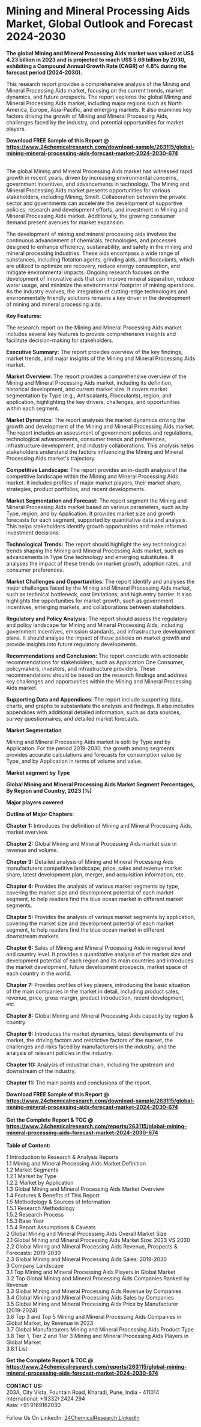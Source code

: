 <h1>Mining and Mineral Processing Aids Market, Global Outlook and Forecast 2024-2030</h1><p><strong>The global Mining and Mineral Processing Aids market was valued at US$ 4.23 billion in 2023 and is projected to reach US$ 5.69 billion by 2030, exhibiting a Compound Annual Growth Rate (CAGR) of 4.8% during the forecast period (2024-2030).</strong></p><p>
</p><p>This research report provides a comprehensive analysis of the Mining and Mineral Processing Aids market, focusing on the current trends, market dynamics, and future prospects. The report explores the global Mining and Mineral Processing Aids market, including major regions such as North America, Europe, Asia-Pacific, and emerging markets. It also examines key factors driving the growth of Mining and Mineral Processing Aids, challenges faced by the industry, and potential opportunities for market players.</p><div><b>Download FREE Sample of this Report @ 
            <a href="https://www.24chemicalresearch.com/download-sample/263115/global-mining-mineral-processing-aids-forecast-market-2024-2030-674">
            https://www.24chemicalresearch.com/download-sample/263115/global-mining-mineral-processing-aids-forecast-market-2024-2030-674</a></b></div><br><p>
The global Mining and Mineral Processing Aids market has witnessed rapid growth in recent years, driven by increasing environmental concerns, government incentives, and advancements in technology. The Mining and Mineral Processing Aids market presents opportunities for various stakeholders, including Mining, Smelt. Collaboration between the private sector and governments can accelerate the development of supportive policies, research and development efforts, and investment in Mining and Mineral Processing Aids market. Additionally, the growing consumer demand present avenues for market expansion.</p><p>
The development of mining and mineral processing aids involves the continuous advancement of chemicals, technologies, and processes designed to enhance efficiency, sustainability, and safety in the mining and mineral processing industries. These aids encompass a wide range of substances, including flotation agents, grinding aids, and flocculants, which are utilized to optimize ore recovery, reduce energy consumption, and mitigate environmental impacts. Ongoing research focuses on the development of innovative aids that can improve mineral separation, reduce water usage, and minimize the environmental footprint of mining operations. As the industry evolves, the integration of cutting-edge technologies and environmentally friendly solutions remains a key driver in the development of mining and mineral processing aids.</p><p>
<strong>Key Features:</strong></p><p>
The research report on the Mining and Mineral Processing Aids market includes several key features to provide comprehensive insights and facilitate decision-making for stakeholders.</p><p>
<strong>Executive Summary:</strong> The report provides overview of the key findings, market trends, and major insights of the Mining and Mineral Processing Aids market.</p><p>
<strong>Market Overview:</strong> The report provides a comprehensive overview of the Mining and Mineral Processing Aids market, including its definition, historical development, and current market size. It covers market segmentation by Type (e.g., Antiscalants, Flocculants), region, and application, highlighting the key drivers, challenges, and opportunities within each segment.</p><p>
<strong>Market Dynamics:</strong> The report analyses the market dynamics driving the growth and development of the Mining and Mineral Processing Aids market. The report includes an assessment of government policies and regulations, technological advancements, consumer trends and preferences, infrastructure development, and industry collaborations. This analysis helps stakeholders understand the factors influencing the Mining and Mineral Processing Aids market's trajectory.</p><p>
<strong>Competitive Landscape:</strong> The report provides an in-depth analysis of the competitive landscape within the Mining and Mineral Processing Aids market. It includes profiles of major market players, their market share, strategies, product portfolios, and recent developments.</p><p>
<strong>Market Segmentation and Forecast:</strong> The report segment the Mining and Mineral Processing Aids market based on various parameters, such as by Type, region, and by Application. It provides market size and growth forecasts for each segment, supported by quantitative data and analysis. This helps stakeholders identify growth opportunities and make informed investment decisions.</p><p>
<strong>Technological Trends:</strong> The report should highlight the key technological trends shaping the Mining and Mineral Processing Aids market, such as advancements in Type One technology and emerging substitutes. It analyses the impact of these trends on market growth, adoption rates, and consumer preferences.</p><p>
<strong>Market Challenges and Opportunities: </strong>The report identify and analyses the major challenges faced by the Mining and Mineral Processing Aids market, such as technical bottleneck, cost limitations, and high entry barrier. It also highlights the opportunities for market growth, such as government incentives, emerging markets, and collaborations between stakeholders.</p><p>
<strong>Regulatory and Policy Analysis: </strong>The report should assess the regulatory and policy landscape for Mining and Mineral Processing Aids, including government incentives, emission standards, and infrastructure development plans. It should analyse the impact of these policies on market growth and provide insights into future regulatory developments.</p><p>
<strong>Recommendations and Conclusion:</strong> The report conclude with actionable recommendations for stakeholders, such as Application One Consumer, policymakers, investors, and infrastructure providers. These recommendations should be based on the research findings and address key challenges and opportunities within the Mining and Mineral Processing Aids market.</p><p>
<strong>Supporting Data and Appendices:</strong> The report include supporting data, charts, and graphs to substantiate the analysis and findings. It also includes appendices with additional detailed information, such as data sources, survey questionnaires, and detailed market forecasts.</p><p>
<strong>Market Segmentation</strong></p><p>
Mining and Mineral Processing Aids market is split by Type and by Application. For the period 2019-2030, the growth among segments provides accurate calculations and forecasts for consumption value by Type, and by Application in terms of volume and value.</p><p>
<strong>Market segment by Type</strong></p><p>
</p><p>
</p><p><strong>Global Mining and Mineral Processing Aids Market Segment Percentages, By Region and Country, 2023 (%)</strong></p><p>
</p><p>
</p><p><strong>Major players covered</strong></p><p>
</p><p>
</p><p><strong>Outline of Major Chapters:</strong></p><p>
<strong>Chapter 1:</strong> Introduces the definition of Mining and Mineral Processing Aids, market overview.</p><p>
<strong>Chapter 2:</strong> Global Mining and Mineral Processing Aids market size in revenue and volume.</p><p>
<strong>Chapter 3:</strong> Detailed analysis of Mining and Mineral Processing Aids manufacturers competitive landscape, price, sales and revenue market share, latest development plan, merger, and acquisition information, etc.</p><p>
<strong>Chapter 4: </strong>Provides the analysis of various market segments by type, covering the market size and development potential of each market segment, to help readers find the blue ocean market in different market segments.</p><p>
<strong>Chapter 5: </strong>Provides the analysis of various market segments by application, covering the market size and development potential of each market segment, to help readers find the blue ocean market in different downstream markets.</p><p>
<strong>Chapter 6: </strong>Sales of Mining and Mineral Processing Aids in regional level and country level. It provides a quantitative analysis of the market size and development potential of each region and its main countries and introduces the market development, future development prospects, market space of each country in the world.</p><p>
<strong>Chapter 7:</strong> Provides profiles of key players, introducing the basic situation of the main companies in the market in detail, including product sales, revenue, price, gross margin, product introduction, recent development, etc.</p><p>
<strong>Chapter 8:</strong> Global Mining and Mineral Processing Aids capacity by region &amp; country.</p><p>
<strong>Chapter 9:</strong> Introduces the market dynamics, latest developments of the market, the driving factors and restrictive factors of the market, the challenges and risks faced by manufacturers in the industry, and the analysis of relevant policies in the industry.</p><p>
<strong>Chapter 10:</strong> Analysis of industrial chain, including the upstream and downstream of the industry.</p><p>
<strong>Chapter 11: </strong>The main points and conclusions of the report.</p><div><b>Download FREE Sample of this Report @ 
            <a href="https://www.24chemicalresearch.com/download-sample/263115/global-mining-mineral-processing-aids-forecast-market-2024-2030-674">
            https://www.24chemicalresearch.com/download-sample/263115/global-mining-mineral-processing-aids-forecast-market-2024-2030-674</a></b></div><br><div><b>Get the Complete Report & TOC @ 
            <a href="https://www.24chemicalresearch.com/reports/263115/global-mining-mineral-processing-aids-forecast-market-2024-2030-674">
            https://www.24chemicalresearch.com/reports/263115/global-mining-mineral-processing-aids-forecast-market-2024-2030-674</a></b></div><br>
            <b>Table of Content:</b><p>1 Introduction to Research & Analysis Reports<br />
    1.1 Mining and Mineral Processing Aids Market Definition<br />
    1.2 Market Segments<br />
        1.2.1 Market by Type<br />
        1.2.2 Market by Application<br />
    1.3 Global Mining and Mineral Processing Aids Market Overview<br />
    1.4 Features & Benefits of This Report<br />
    1.5 Methodology & Sources of Information<br />
        1.5.1 Research Methodology<br />
        1.5.2 Research Process<br />
        1.5.3 Base Year<br />
        1.5.4 Report Assumptions & Caveats<br />
2 Global Mining and Mineral Processing Aids Overall Market Size<br />
    2.1 Global Mining and Mineral Processing Aids Market Size: 2023 VS 2030<br />
    2.2 Global Mining and Mineral Processing Aids Revenue, Prospects & Forecasts: 2019-2030<br />
    2.3 Global Mining and Mineral Processing Aids Sales: 2019-2030<br />
3 Company Landscape<br />
    3.1 Top Mining and Mineral Processing Aids Players in Global Market<br />
    3.2 Top Global Mining and Mineral Processing Aids Companies Ranked by Revenue<br />
    3.3 Global Mining and Mineral Processing Aids Revenue by Companies<br />
    3.4 Global Mining and Mineral Processing Aids Sales by Companies<br />
    3.5 Global Mining and Mineral Processing Aids Price by Manufacturer (2019-2024)<br />
    3.6 Top 3 and Top 5 Mining and Mineral Processing Aids Companies in Global Market, by Revenue in 2023<br />
    3.7 Global Manufacturers Mining and Mineral Processing Aids Product Type<br />
    3.8 Tier 1, Tier 2 and Tier 3 Mining and Mineral Processing Aids Players in Global Market<br />
        3.8.1 List</p><div><b>Get the Complete Report & TOC @ 
            <a href="https://www.24chemicalresearch.com/reports/263115/global-mining-mineral-processing-aids-forecast-market-2024-2030-674">
            https://www.24chemicalresearch.com/reports/263115/global-mining-mineral-processing-aids-forecast-market-2024-2030-674</a></b></div><br><b>CONTACT US:</b><br>
            203A, City Vista, Fountain Road, Kharadi, Pune, India - 411014<br>
            International: +1(332) 2424 294<br>
            Asia: +91 9169162030 <br><br>
            Follow Us On LinkedIn: <a href="https://www.linkedin.com/company/24chemicalresearch/">24ChemicalResearch LinkedIn</a>